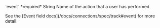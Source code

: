 <tr>
  <td>`event`</td>
  <td>*required*</td>
  <td>String</td>
  <td>Name of the action that a user has performed.
    <p>See the [Event field docs](/docs/connections/spec/track#event) for more detail</p>
  </td>
</tr>
